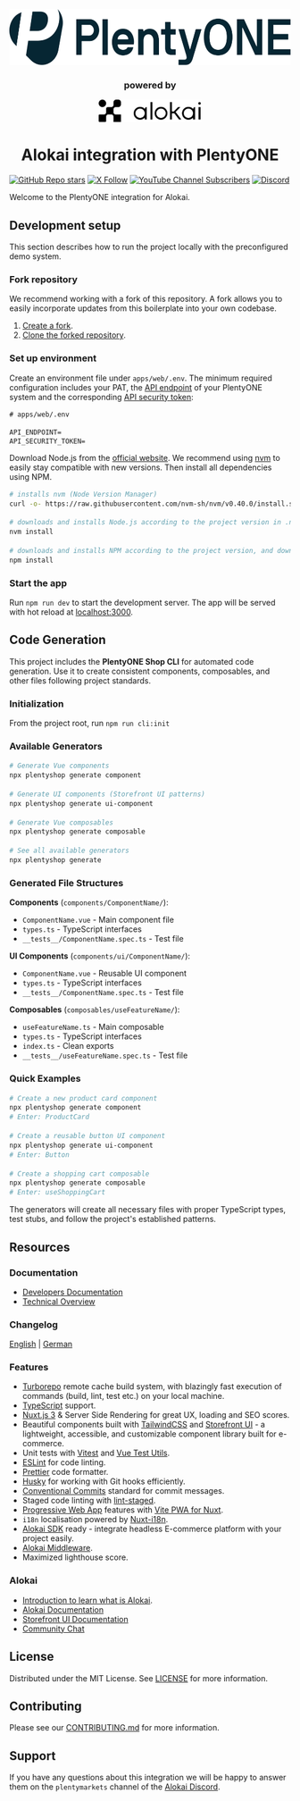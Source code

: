 <div align="center">

  <a href="https://plentyone.com" target="_blank">
    <picture>
      <source media="(prefers-color-scheme: dark)" srcset="./docs/images/PlentyONE_Logo_White_RGB.svg">
      <source media="(prefers-color-scheme: light)" srcset="./docs/images/PlentyONE_Logo_PlentyBlue_RGB.svg">
      <img alt="PlentyONE logo" src="./docs/images/PlentyONE_Logo_PlentyBlue_RGB.svg" height="100px">
    </picture> 
  </a>

### powered by

  <a href="https://alokai.com" target="_blank">
    <picture>
      <source media="(prefers-color-scheme: dark)" srcset="./docs/images/alokai-logo-light.svg">
      <source media="(prefers-color-scheme: light)" srcset="./docs/images/alokai-logo-dark.svg">
      <img alt="alokai logo" src="./docs/images/alokai-logo-dark.svg" height="40px">
    </picture> 
  </a>

  <h1>Alokai integration with PlentyONE</h1>
</div>

[![GitHub Repo stars](https://img.shields.io/github/stars/plentymarkets/plentyshop-pwa?style=social)](https://github.com/plentymarkets/plentyshop-pwa)
[![X Follow](https://img.shields.io/twitter/follow/plentymarkets?style=social)](https://twitter.com/plentymarkets)
[![YouTube Channel Subscribers](https://img.shields.io/youtube/channel/subscribers/UCauJsvmhbPNp6ii7tCGwxMg?style=social)](https://www.youtube.com/@plentymarkets)
[![Discord](https://img.shields.io/discord/770285988244750366?label=join%20discord&logo=Discord&logoColor=white)](https://discord.vuestorefront.io)

Welcome to the PlentyONE integration for Alokai.

## Development setup

This section describes how to run the project locally with the preconfigured demo system.

### Fork repository

We recommend working with a fork of this repository. A fork allows you to easily incorporate updates from this boilerplate into your own codebase.

1. [Create a fork](https://docs.github.com/en/get-started/quickstart/fork-a-repo).
2. [Clone the forked repository](https://docs.github.com/en/repositories/creating-and-managing-repositories/cloning-a-repository).

### Set up environment

Create an environment file under `apps/web/.env`. The minimum required configuration includes your PAT, the [API endpoint](https://pwa-docs.plentymarkets.com/guide/how-to/middleware#api-endpoint) of your PlentyONE system and the corresponding [API security token](https://pwa-docs.plentymarkets.com/guide/how-to/middleware#api-security-token):

```properties
# apps/web/.env

API_ENDPOINT=
API_SECURITY_TOKEN=
```

Download Node.js from the [official website](https://nodejs.org/). We recommend using [nvm](https://github.com/nvm-sh/nvm) to easily stay compatible with new versions. Then install all dependencies using NPM.

```bash
# installs nvm (Node Version Manager)
curl -o- https://raw.githubusercontent.com/nvm-sh/nvm/v0.40.0/install.sh | bash

# downloads and installs Node.js according to the project version in .nvmrc
nvm install

# downloads and installs NPM according to the project version, and downloads, installs, and builds all dependencies
npm install
```

### Start the app

Run `npm run dev` to start the development server. The app will be served with hot reload at [localhost:3000](http://localhost:3000/).

## Code Generation

This project includes the **PlentyONE Shop CLI** for automated code generation. Use it to create consistent components, composables, and other files following project standards.

### Initialization

From the project root, run `npm run cli:init`

### Available Generators

```bash
# Generate Vue components
npx plentyshop generate component

# Generate UI components (Storefront UI patterns)
npx plentyshop generate ui-component

# Generate Vue composables
npx plentyshop generate composable

# See all available generators
npx plentyshop generate
```

### Generated File Structures

**Components** (`components/ComponentName/`):

- `ComponentName.vue` - Main component file
- `types.ts` - TypeScript interfaces
- `__tests__/ComponentName.spec.ts` - Test file

**UI Components** (`components/ui/ComponentName/`):

- `ComponentName.vue` - Reusable UI component
- `types.ts` - TypeScript interfaces
- `__tests__/ComponentName.spec.ts` - Test file

**Composables** (`composables/useFeatureName/`):

- `useFeatureName.ts` - Main composable
- `types.ts` - TypeScript interfaces
- `index.ts` - Clean exports
- `__tests__/useFeatureName.spec.ts` - Test file

### Quick Examples

```bash
# Create a new product card component
npx plentyshop generate component
# Enter: ProductCard

# Create a reusable button UI component
npx plentyshop generate ui-component
# Enter: Button

# Create a shopping cart composable
npx plentyshop generate composable
# Enter: useShoppingCart
```

The generators will create all necessary files with proper TypeScript types, test stubs, and follow the project's established patterns.

## Resources

### Documentation

- [Developers Documentation](https://pwa-docs.plentymarkets.com/)
- [Technical Overview](GUIDE.md)

### Changelog

[English](./docs/changelog/changelog_en.md) | [German](./docs/changelog/changelog_de.md)

### Features

- [Turborepo](https://turbo.build/) remote cache build system, with blazingly fast execution of commands (build, lint, test etc.) on your local machine.
- [TypeScript](https://www.typescriptlang.org/) support.
- [Nuxt.js 3](https://nuxt.com/) & Server Side Rendering for great UX, loading and SEO scores.
- Beautiful components built with [TailwindCSS](https://tailwindcss.com/) and [Storefront UI](https://docs.storefrontui.io/v2/) - a lightweight, accessible, and customizable component library built for e-commerce.
- Unit tests with [Vitest](https://vitest.dev/) and [Vue Test Utils](https://test-utils.vuejs.org).
- [ESLint](https://eslint.org/) for code linting.
- [Prettier](https://prettier.io/) code formatter.
- [Husky](https://typicode.github.io/husky/) for working with Git hooks efficiently.
- [Conventional Commits](https://www.conventionalcommits.org/en/v1.0.0/) standard for commit messages.
- Staged code linting with [lint-staged](https://github.com/okonet/lint-staged).
- [Progressive Web App](https://developer.mozilla.org/en-US/docs/Web/Progressive_web_apps/Guides/What_is_a_progressive_web_app) features with [Vite PWA for Nuxt](https://vite-pwa-org.netlify.app/).
- `i18n` localisation powered by [Nuxt-i18n](https://i18n.nuxtjs.org).
- [Alokai SDK](https://docs.vuestorefront.io/sdk/) ready - integrate headless E-commerce platform with your project easily.
- [Alokai Middleware](https://docs.vuestorefront.io/v2/architecture/server-middleware.html).
- Maximized lighthouse score.

### Alokai

- [Introduction to learn what is Alokai](https://docs.vuestorefront.io/v2/getting-started/introduction.html).
- [Alokai Documentation](https://docs.vuestorefront.io/v2/)
- [Storefront UI Documentation](https://docs.storefrontui.io/v2/vue/getting-started.html)
- [Community Chat](http://discord.vuestorefront.io)

## License

Distributed under the MIT License. See [LICENSE](LICENSE.md) for more information.

## Contributing

Please see our [CONTRIBUTING.md](.github/CONTRIBUTING.md) for more information.

## Support

If you have any questions about this integration we will be happy to answer them on the `plentymarkets` channel of the [Alokai Discord](http://discord.vuestorefront.io).
